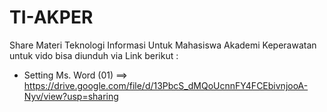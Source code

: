 # TI-AKPER
Share Materi Teknologi Informasi Untuk Mahasiswa Akademi Keperawatan
untuk vido bisa diunduh via Link berikut :
- Setting Ms. Word (01) ==> https://drive.google.com/file/d/13PbcS_dMQoUcnnFY4FCEbivnjooA-Nyv/view?usp=sharing

